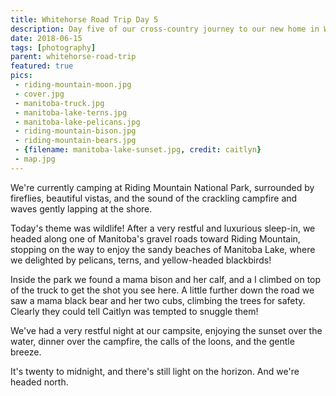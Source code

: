 ```yaml
---
title: Whitehorse Road Trip Day 5
description: Day five of our cross-country journey to our new home in Whitehorse
date: 2018-06-15
tags: [photography]
parent: whitehorse-road-trip
featured: true
pics:
 - riding-mountain-moon.jpg
 - cover.jpg
 - manitoba-truck.jpg
 - manitoba-lake-terns.jpg
 - manitoba-lake-pelicans.jpg
 - riding-mountain-bison.jpg
 - riding-mountain-bears.jpg
 - {filename: manitoba-lake-sunset.jpg, credit: caitlyn}
 - map.jpg
---
```

We're currently camping at Riding Mountain National Park, surrounded by fireflies, beautiful vistas, and the sound of the crackling campfire and waves gently lapping at the shore.

Today's theme was wildlife! After a very restful and luxurious sleep-in, we headed along one of Manitoba's gravel roads toward Riding Mountain, stopping on the way to enjoy the sandy beaches of Manitoba Lake, where we delighted by pelicans, terns, and yellow-headed blackbirds!

Inside the park we found a mama bison and her calf, and a I climbed on top of the truck to get the shot you see here. A little further down the road we saw a mama black bear and her two cubs, climbing the trees for safety. Clearly they could tell Caitlyn was tempted to snuggle them!

We've had a very restful night at our campsite, enjoying the sunset over the water, dinner over the campfire, the calls of the loons, and the gentle breeze.

It's twenty to midnight, and there's still light on the horizon. And we're headed north.